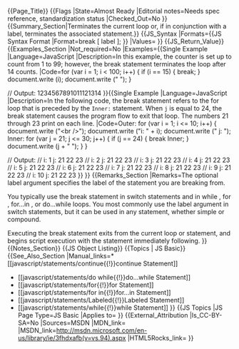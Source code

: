 {{Page_Title}}
{{Flags
|State=Almost Ready
|Editorial notes=Needs spec reference, standardization status
|Checked_Out=No
}}
{{Summary_Section|Terminates the current loop or, if in conjunction with a label, terminates the associated statement.}}
{{JS_Syntax
|Formats={{JS Syntax Format
|Format=break [ label ];
}}
|Values=
}}
{{JS_Return_Value}}
{{Examples_Section
|Not_required=No
|Examples={{Single Example
|Language=JavaScript
|Description=In this example, the counter is set up to count from 1 to 99; however, the break statement terminates the loop after 14 counts.
|Code=for (var i = 1; i &lt; 100; i++) {
     if (i == 15) {
         break;
     }
     document.write (i);
     document.write (" ");
 }
 
 // Output: 1234567891011121314
}}{{Single Example
|Language=JavaScript
|Description=In the following code, the break statement refers to the for loop that is preceded by the <code>Inner:</code> statement. When <code>j</code> is equal to 24, the break statement causes the program flow to exit that loop. The numbers 21 through 23 print on each line.
|Code=Outer:
 for (var i = 1; i &lt;= 10; i++) {
     document.write ("&lt;br /&gt;");
     document.write ("i: " + i);
     document.write (" j: ");
 Inner:
     for (var j = 21; j &lt;= 30; j++) {
         if (j == 24) {
             break Inner;
         }
         document.write (j + " ");
     }
 }
 
 // Output: 
 // i: 1 j: 21 22 23 
 // i: 2 j: 21 22 23 
 // i: 3 j: 21 22 23 
 // i: 4 j: 21 22 23 
 // i: 5 j: 21 22 23 
 // i: 6 j: 21 22 23 
 // i: 7 j: 21 22 23 
 // i: 8 j: 21 22 23 
 // i: 9 j: 21 22 23 
 // i: 10 j: 21 22 23
}}
}}
{{Remarks_Section
|Remarks=The optional label argument specifies the label of the statement you are breaking from.

You typically use the break statement in switch statements and in while , for , for...in , or do...while loops. You most commonly use the label argument in switch statements, but it can be used in any statement, whether simple or compound.

Executing the break statement exits from the current loop or statement, and begins script execution with the statement immediately following.
}}
{{Notes_Section}}
{{JS Object Listing}}
{{Topics | JS Basic}}
{{See_Also_Section
|Manual_links=* [[javascript/statements/continue{{!}}continue Statement]]
* [[javascript/statements/do while{{!}}do...while Statement]]
* [[javascript/statements/for{{!}}for Statement]]
* [[javascript/statements/for in{{!}}for...in Statement]]
* [[javascript/statements/Labeled{{!}}Labeled Statement]]
* [[javascript/statements/while{{!}}while Statement]]
}}
{{JS Topics
|JS Page Type=JS Basic
|Applies to=
}}
{{External_Attribution
|Is_CC-BY-SA=No
|Sources=MSDN
|MDN_link=
|MSDN_link=http://msdn.microsoft.com/en-us/library/ie/3fhdxafb(v=vs.94).aspx
|HTML5Rocks_link=
}}